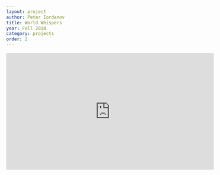 ```yaml
---
layout: project
author: Peter Iordanov
title: World Whispers
year: Fall 2018
category: projects
order: 2
---
```

<iframe width="560" height="315" src="https://www.youtube.com/embed/mcYI1439JcE" frameborder="0" allow="accelerometer; autoplay; encrypted-media; gyroscope; picture-in-picture" allowfullscreen></iframe>